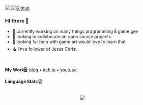![](https://visitor-badge.laobi.icu/badge?page_id=cazterk.cazterk) [![Github](https://img.shields.io/github/followers/cazterk?label=Follow&style=social)](https://github.com/CharalambosIoannou)

### Hi there 👋
- 🔭 currently working on many things programming & game gev 
- 👯 looking to collaborate on open source projects
- 🤔 looking for help with game art would love to learn that
- ⛪ I'm a follower of Jesus Christ 
<br/>

**My Work**🖥️: [blog](https://www.terklog.com/) • [itch.io](https://cazterk.itch.io/) • [youtube](https://www.youtube.com/c/cazterk) 

**Language Stats**🏆
<p align="center" >
     <br/>
     <img src="https://github-readme-stats.vercel.app/api/top-langs/?username=cazterk&theme=tokyonightk&layout=compact">                                                                                              
</p >



